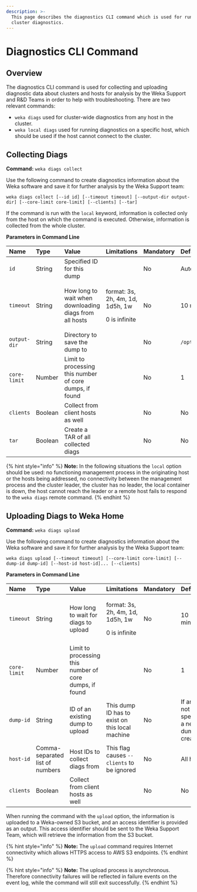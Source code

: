 ```yaml
---
description: >-
  This page describes the diagnostics CLI command which is used for running
  cluster diagnostics.
---
```


# Diagnostics CLI Command

## Overview

The diagnostics CLI command is used for collecting and uploading diagnostic data about clusters and hosts for analysis by the Weka Support and R&D Teams in order to help with troubleshooting. There are two relevant commands:

* `weka diags` used for cluster-wide diagnostics from any host in the cluster.
* `weka local diags` used for running diagnostics on a specific host, which should be used if the host cannot connect to the cluster.

## Collecting Diags

**Command:** `weka diags collect`

Use the following command to create diagnostics information about the Weka software and save it for further analysis by the Weka Support team:

`weka diags collect [--id id] [--timeout timeout] [--output-dir output-dir] [--core-limit core-limit] [--clients] [--tar]`

If the command is run with the `local` keyword, information is collected only from the host on which the command is executed. Otherwise, information is collected from the whole cluster. 

**Parameters in Command Line**

<table>
  <thead>
    <tr>
      <th style="text-align:left"><b>Name</b>
      </th>
      <th style="text-align:left"><b>Type</b>
      </th>
      <th style="text-align:left"><b>Value</b>
      </th>
      <th style="text-align:left"><b>Limitations</b>
      </th>
      <th style="text-align:left"><b>Mandatory</b>
      </th>
      <th style="text-align:left"><b>Default</b>
      </th>
    </tr>
  </thead>
  <tbody>
    <tr>
      <td style="text-align:left"><code>id</code>
      </td>
      <td style="text-align:left">String</td>
      <td style="text-align:left">Specified ID for this dump</td>
      <td style="text-align:left"></td>
      <td style="text-align:left">No</td>
      <td style="text-align:left">Auto-generated</td>
    </tr>
    <tr>
      <td style="text-align:left"><code>timeout</code>
      </td>
      <td style="text-align:left">String</td>
      <td style="text-align:left">How long to wait when downloading diags from all hosts</td>
      <td style="text-align:left">
        <p>format: 3s, 2h, 4m, 1d, 1d5h, 1w</p>
        <p>0 is infinite</p>
      </td>
      <td style="text-align:left">No</td>
      <td style="text-align:left">10 minutes</td>
    </tr>
    <tr>
      <td style="text-align:left"><code>output-dir</code>
      </td>
      <td style="text-align:left">String</td>
      <td style="text-align:left">Directory to save the dump to</td>
      <td style="text-align:left"></td>
      <td style="text-align:left">No</td>
      <td style="text-align:left"><code>/opt/weka/diags</code>
      </td>
    </tr>
    <tr>
      <td style="text-align:left"><code>core-limit</code>
      </td>
      <td style="text-align:left">Number</td>
      <td style="text-align:left">Limit to processing this number of core dumps, if found</td>
      <td style="text-align:left"></td>
      <td style="text-align:left">No</td>
      <td style="text-align:left">1</td>
    </tr>
    <tr>
      <td style="text-align:left"><code>clients</code>
      </td>
      <td style="text-align:left">Boolean</td>
      <td style="text-align:left">Collect from client hosts as well</td>
      <td style="text-align:left"></td>
      <td style="text-align:left">No</td>
      <td style="text-align:left">No</td>
    </tr>
    <tr>
      <td style="text-align:left"><code>tar</code>
      </td>
      <td style="text-align:left">Boolean</td>
      <td style="text-align:left">Create a TAR of all collected diags</td>
      <td style="text-align:left"></td>
      <td style="text-align:left">No</td>
      <td style="text-align:left">No</td>
    </tr>
  </tbody>
</table>

{% hint style="info" %}
**Note:** In the following situations the `local` option should be used: no functioning management process in the originating host or the hosts being addressed, no connectivity between the management process and the cluster leader, the cluster has no leader, the local container is down, the host cannot reach the leader or a remote host fails to respond to the `weka diags` remote command.
{% endhint %}

## Uploading Diags to Weka Home

**Command:** `weka diags upload`

Use the following command to create diagnostics information about the Weka software and save it for further analysis by the Weka Support team:

`weka diags upload [--timeout timeout] [--core-limit core-limit] [--dump-id dump-id] [--host-id host-id]... [--clients]`

**Parameters in Command Line**

<table>
  <thead>
    <tr>
      <th style="text-align:left"><b>Name</b>
      </th>
      <th style="text-align:left"><b>Type</b>
      </th>
      <th style="text-align:left"><b>Value</b>
      </th>
      <th style="text-align:left"><b>Limitations</b>
      </th>
      <th style="text-align:left"><b>Mandatory</b>
      </th>
      <th style="text-align:left"><b>Default</b>
      </th>
    </tr>
  </thead>
  <tbody>
    <tr>
      <td style="text-align:left"><code>timeout</code>
      </td>
      <td style="text-align:left">String</td>
      <td style="text-align:left">How long to wait for diags to upload</td>
      <td style="text-align:left">
        <p>format: 3s, 2h, 4m, 1d, 1d5h, 1w</p>
        <p>0 is infinite</p>
      </td>
      <td style="text-align:left">No</td>
      <td style="text-align:left">10 minutes</td>
    </tr>
    <tr>
      <td style="text-align:left"><code>core-limit</code>
      </td>
      <td style="text-align:left">Number</td>
      <td style="text-align:left">Limit to processing this number of core dumps, if found</td>
      <td style="text-align:left"></td>
      <td style="text-align:left">No</td>
      <td style="text-align:left">1</td>
    </tr>
    <tr>
      <td style="text-align:left"><code>dump-id</code>
      </td>
      <td style="text-align:left">String</td>
      <td style="text-align:left">ID of an existing dump to upload</td>
      <td style="text-align:left">This dump ID has to exist on this local machine</td>
      <td style="text-align:left">No</td>
      <td style="text-align:left">If an ID is not specified, a new dump is created</td>
    </tr>
    <tr>
      <td style="text-align:left"><code>host-id</code>
      </td>
      <td style="text-align:left">Comma-separated list of numbers</td>
      <td style="text-align:left">Host IDs to collect diags from</td>
      <td style="text-align:left">This flag causes <code>--clients</code> to be ignored</td>
      <td style="text-align:left">No</td>
      <td style="text-align:left">All hosts</td>
    </tr>
    <tr>
      <td style="text-align:left"><code>clients</code>
      </td>
      <td style="text-align:left">Boolean</td>
      <td style="text-align:left">Collect from client hosts as well</td>
      <td style="text-align:left"></td>
      <td style="text-align:left">No</td>
      <td style="text-align:left">No</td>
    </tr>
  </tbody>
</table>

When running the command with the `upload` option, the information is uploaded to a Weka-owned S3 bucket, and an access identifier is provided as an output. This access identifier should be sent to the Weka Support Team, which will retrieve the information from the S3 bucket.

{% hint style="info" %}
**Note:** The `upload` command requires Internet connectivity which allows HTTPS access to AWS S3 endpoints.
{% endhint %}

{% hint style="info" %}
**Note:** The upload process is asynchronous. Therefore connectivity failures will be reflected in failure events on the event log, while the command will still exit successfully.
{% endhint %}

